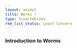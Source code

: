 ```yaml
---
layout: animal
title: Works !
type: Invertebrate
red_list_status: Least Concern
---
```


### Introduction to Worms